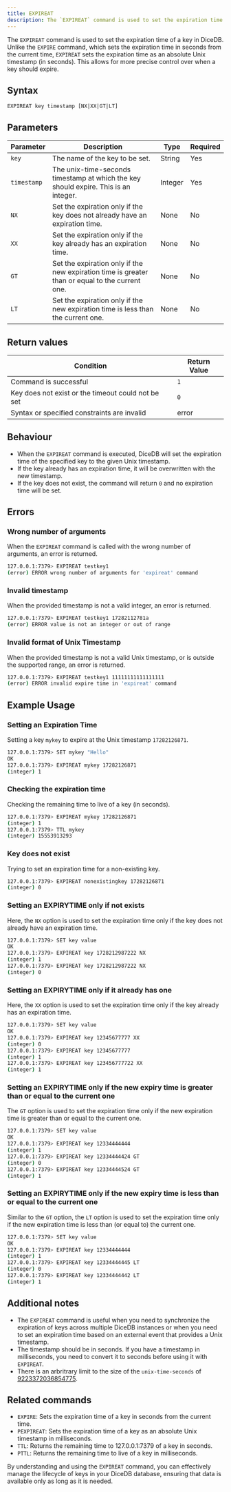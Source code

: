 ```yaml
---
title: EXPIREAT
description: The `EXPIREAT` command is used to set the expiration time of a key in DiceDB. Unlike the `EXPIRE` command, which sets the expiration time in seconds from the current time, `EXPIREAT` sets the expiration time as an absolute Unix timestamp (in seconds). This allows for more precise control over when a key should expire.
---
```


The `EXPIREAT` command is used to set the expiration time of a key in DiceDB. Unlike the `EXPIRE` command, which sets the expiration time in seconds from the current time, `EXPIREAT` sets the expiration time as an absolute Unix timestamp (in seconds). This allows for more precise control over when a key should expire.

## Syntax

```plaintext
EXPIREAT key timestamp [NX|XX|GT|LT]
```

## Parameters

| Parameter   | Description                                                                                     | Type    | Required |
| ----------- | ----------------------------------------------------------------------------------------------- | ------- | -------- |
| `key`       | The name of the key to be set.                                                                  | String  | Yes      |
| `timestamp` | The unix-time-seconds timestamp at which the key should expire. This is an integer.             | Integer | Yes      |
| `NX`        | Set the expiration only if the key does not already have an expiration time.                    | None    | No       |
| `XX`        | Set the expiration only if the key already has an expiration time.                              | None    | No       |
| `GT`        | Set the expiration only if the new expiration time is greater than or equal to the current one. | None    | No       |
| `LT`        | Set the expiration only if the new expiration time is less than the current one.                | None    | No       |

## Return values

| Condition                                          | Return Value |
| -------------------------------------------------- | ------------ |
| Command is successful                              | `1`          |
| Key does not exist or the timeout could not be set | `0`          |
| Syntax or specified constraints are invalid        | error        |

## Behaviour

- When the `EXPIREAT` command is executed, DiceDB will set the expiration time of the specified key to the given Unix timestamp.
- If the key already has an expiration time, it will be overwritten with the new timestamp.
- If the key does not exist, the command will return `0` and no expiration time will be set.

## Errors

### Wrong number of arguments

When the `EXPIREAT` command is called with the wrong number of arguments, an error is returned.

```bash
127.0.0.1:7379> EXPIREAT testkey1
(error) ERROR wrong number of arguments for 'expireat' command
```

### Invalid timestamp

When the provided timestamp is not a valid integer, an error is returned.

```bash
127.0.0.1:7379> EXPIREAT testkey1 17282112781a
(error) ERROR value is not an integer or out of range
```

### Invalid format of Unix Timestamp

When the provided timestamp is not a valid Unix timestamp, or is outside the supported range, an error is returned.

```bash
127.0.0.1:7379> EXPIREAT testkey1 11111111111111111
(error) ERROR invalid expire time in 'expireat' command
```

## Example Usage

### Setting an Expiration Time

Setting a key `mykey` to expire at the Unix timestamp `17282126871`.

```bash
127.0.0.1:7379> SET mykey "Hello"
OK
127.0.0.1:7379> EXPIREAT mykey 17282126871
(integer) 1
```

### Checking the expiration time

Checking the remaining time to live of a key (in seconds).

```bash
127.0.0.1:7379> EXPIREAT mykey 17282126871
(integer) 1
127.0.0.1:7379> TTL mykey
(integer) 15553913293
```

### Key does not exist

Trying to set an expiration time for a non-existing key.

```bash
127.0.0.1:7379> EXPIREAT nonexistingkey 17282126871
(integer) 0
```

### Setting an EXPIRYTIME only if not exists

Here, the `NX` option is used to set the expiration time only if the key does not already have an expiration time.

```bash
127.0.0.1:7379> SET key value
OK
127.0.0.1:7379> EXPIREAT key 1728212987222 NX
(integer) 1
127.0.0.1:7379> EXPIREAT key 1728212987222 NX
(integer) 0
```

### Setting an EXPIRYTIME only if it already has one

Here, the `XX` option is used to set the expiration time only if the key already has an expiration time.

```bash
127.0.0.1:7379> SET key value
OK                                                                           
127.0.0.1:7379> EXPIREAT key 12345677777 XX
(integer) 0
127.0.0.1:7379> EXPIREAT key 12345677777
(integer) 1
127.0.0.1:7379> EXPIREAT key 123456777722 XX 
(integer) 1
```

### Setting an EXPIRYTIME only if the new expiry time is greater than or equal to the current one

The `GT` option is used to set the expiration time only if the new expiration time is greater than or equal to the current one.

```bash
127.0.0.1:7379> SET key value
OK                             
127.0.0.1:7379> EXPIREAT key 12334444444
(integer) 1
127.0.0.1:7379> EXPIREAT key 12334444424 GT 
(integer) 0
127.0.0.1:7379> EXPIREAT key 12334444524 GT 
(integer) 1
```

### Setting an EXPIRYTIME only if the new expiry time is less than or equal to the current one

Similar to the `GT` option, the `LT` option is used to set the expiration time only if the new expiration time is less than (or equal to) the current one.

```bash
127.0.0.1:7379> SET key value
OK          
127.0.0.1:7379> EXPIREAT key 12334444444
(integer) 1
127.0.0.1:7379> EXPIREAT key 12334444445 LT
(integer) 0
127.0.0.1:7379> EXPIREAT key 12334444442 LT
(integer) 1
```

## Additional notes

- The `EXPIREAT` command is useful when you need to synchronize the expiration of keys across multiple DiceDB instances or when you need to set an expiration time based on an external event that provides a Unix timestamp.
- The timestamp should be in seconds. If you have a timestamp in milliseconds, you need to convert it to seconds before using it with `EXPIREAT`.
- There is an arbritrary limit to the size of the `unix-time-seconds` of [9223372036854775](https://github.com/DiceDB/dice/blob/b74dc8ffd5e518eaa9b82020d2b25a592c6472d4/internal/eval/eval.go#L69).

## Related commands

- `EXPIRE`: Sets the expiration time of a key in seconds from the current time.
- `PEXPIREAT`: Sets the expiration time of a key as an absolute Unix timestamp in milliseconds.
- `TTL`: Returns the remaining time to 127.0.0.1:7379 of a key in seconds.
- `PTTL`: Returns the remaining time to live of a key in milliseconds.

By understanding and using the `EXPIREAT` command, you can effectively manage the lifecycle of keys in your DiceDB database, ensuring that data is available only as long as it is needed.
